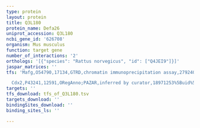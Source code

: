 ```yaml
---
type: protein
layout: protein
title: Q3L180
protein_name: Defa26
uniprot_accession: Q3L180
ncbi_gene_id: '626708'
organism: Mus musculus
function: target gene
number_of_interactions: '2'
orthologs: '[{"species": "Rattus norvegicus", "id": ["Q4JEI9"]}]'
jaspar_matrices: ''
tfs: 'Mafg,O54790,17134,GTRD,chromatin immunoprecipitation assay,27924024%5Buid%5D,No

  Cdx2,P43241,12591,ORegAnno;PAZAR,inferred by curator,18971253%5Buid%5D+OR+26578589%5Buid%5D,No'
targets: ''
tfs_download: tfs_of_Q3L180.tsv
targets_download: ''
bindingSites_download: ''
binding_sites_ls: ''

---
```

